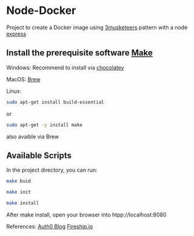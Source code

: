 # Node-Docker
Project to create a Docker image using [3musketeers](https://3musketeers.io/) pattern with a node [express](https://expressjs.com/) 

## Install the prerequisite software [Make](https://www.gnu.org/software/make/)

Windows: Recommend to install via [chocolatey](https://community.chocolatey.org/packages/make) 

MacOS: [Brew](https://formulae.brew.sh/formula/make)

Linux: 
```sh
sudo apt-get install build-essential
```
or 
```sh
sudo apt-get -y install make
```
also avaible via Brew

## Available Scripts

In the project directory, you can run:
```sh
make buid
```
```sh
make init
```

```sh
make install
```

After make install, open your browser into htpp://localhost:8080

References:
[Auth0 Blog](https://auth0.com/blog/use-docker-to-create-a-node-development-environment/#-a-class--toc-target--id--creating-the-project-foundation----a-Creating-the-Project-Foundation)
[Fireship.io](https://fireship.io/lessons/docker-basics-tutorial-nodejs/)
